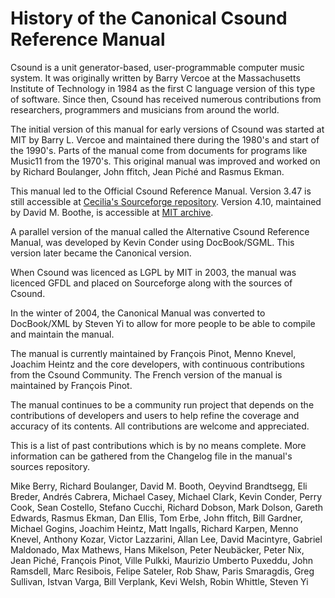 # History of the Canonical Csound Reference Manual

Csound is a unit generator-based, user-programmable computer music system. It was originally written by Barry Vercoe at the Massachusetts Institute of Technology in 1984 as the first C language version of this type of software. Since then, Csound has received numerous contributions from researchers, programmers and musicians from around the world.

The initial version of this manual for early versions of Csound was started at MIT by Barry L. Vercoe and maintained there during the 1980's and start of the 1990's. Parts of the manual come from documents for programs like Music11 from the 1970's. This original manual was improved and worked on by Richard Boulanger, John ffitch, Jean Piché and Rasmus Ekman.

This manual led to the Official Csound Reference Manual. Version 3.47 is still accessible at [Cecilia's Sourceforge repository](https://cecilia.sourceforge.net/csman/TITLE.html). Version 4.10, maintained by David M. Boothe, is accessible at [MIT archive](https://web.mit.edu/~mcanulty/Public/manual.pdf).

A parallel version of the manual called the Alternative Csound Reference Manual, was developed by Kevin Conder using DocBook/SGML. This version later became the Canonical version.

When Csound was licenced as LGPL by MIT in 2003, the manual was licenced GFDL and placed on Sourceforge along with the sources of Csound.

In the winter of 2004, the Canonical Manual was converted to DocBook/XML by Steven Yi to allow for more people to be able to compile and maintain the manual.

The manual is currently maintained by François Pinot, Menno Knevel, Joachim Heintz and the core developers, with continuous contributions from the Csound Community. The French version of the manual is maintained by François Pinot.

The manual continues to be a community run project that depends on the contributions of developers and users to help refine the coverage and accuracy of its contents. All contributions are welcome and appreciated.

This is a list of past contributions which is by no means complete. More information can be gathered from the Changelog file in the manual's sources repository. 

Mike Berry, Richard Boulanger, David M. Booth, Oeyvind Brandtsegg, Eli Breder, Andrés Cabrera, Michael Casey, Michael Clark, Kevin Conder, Perry Cook, Sean Costello, Stefano Cucchi, Richard Dobson, Mark Dolson, Gareth Edwards, Rasmus Ekman, Dan Ellis, Tom Erbe, John ffitch, Bill Gardner, Michael Gogins, Joachim Heintz, Matt Ingalls, Richard Karpen, Menno Knevel, Anthony Kozar, Victor Lazzarini, Allan Lee, David Macintyre, Gabriel Maldonado, Max Mathews, Hans Mikelson, Peter Neubäcker, Peter Nix, Jean Piché, François Pinot, Ville Pulkki, Maurizio Umberto Puxeddu, John Ramsdell, Marc Resibois, Felipe Sateler, Rob Shaw, Paris Smaragdis, Greg Sullivan, Istvan Varga, Bill Verplank, Kevi Welsh, Robin Whittle, Steven Yi
